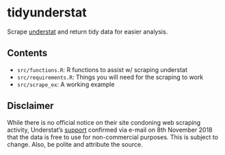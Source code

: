 tidyunderstat
================

Scrape [understat](https://understat.com/) and return tidy data for
easier analysis.

## Contents

  - `src/functions.R`: R functions to assist w/ scraping understat
  - `src/requirements.R`: Things you will need for the scraping to work
  - `src/scrape_ex`: A working example

## Disclaimer

While there is no official notice on their site condoning web scraping
activity, Understat’s [support](support@understat.com) confirmed via
e-mail on 8th November 2018 that the data is free to use for
non-commercial purposes. This is subject to change. Also, be polite and
attribute the source.
